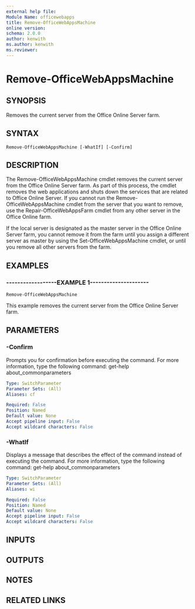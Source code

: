 ```yaml
---
external help file:
Module Name: officewebapps
title: Remove-OfficeWebAppsMachine
online version:
schema: 2.0.0
author: kenwith
ms.author: kenwith
ms.reviewer:
---
```


# Remove-OfficeWebAppsMachine

## SYNOPSIS
Removes the current server from the Office Online Server farm.

## SYNTAX

```
Remove-OfficeWebAppsMachine [-WhatIf] [-Confirm]
```

## DESCRIPTION
The Remove-OfficeWebAppsMachine cmdlet removes the current server from the Office Online Server farm.
As part of this process, the cmdlet removes the web applications and shuts down the services that are related to Office Online Server.
If you cannot run the Remove-OfficeWebAppsMachine cmdlet from the server that you want to remove, use the Repair-OfficeWebAppsFarm cmdlet from any other server in the Office Online farm.

If the local server is designated as the master server in the Office Online Server farm, you cannot remove it from the farm until you assign a different server as master by using the Set-OfficeWebAppsMachine cmdlet, or until you remove all other servers from the farm.

## EXAMPLES

### ------------------EXAMPLE 1---------------------
```
Remove-OfficeWebAppsMachine
```

This example removes the current server from the Office Online Server farm.

## PARAMETERS

### -Confirm
Prompts you for confirmation before executing the command.
For more information, type the following command: get-help about_commonparameters

```yaml
Type: SwitchParameter
Parameter Sets: (All)
Aliases: cf

Required: False
Position: Named
Default value: None
Accept pipeline input: False
Accept wildcard characters: False
```

### -WhatIf
Displays a message that describes the effect of the command instead of executing the command.
For more information, type the following command: get-help about_commonparameters

```yaml
Type: SwitchParameter
Parameter Sets: (All)
Aliases: wi

Required: False
Position: Named
Default value: None
Accept pipeline input: False
Accept wildcard characters: False
```

## INPUTS

## OUTPUTS

## NOTES

## RELATED LINKS
